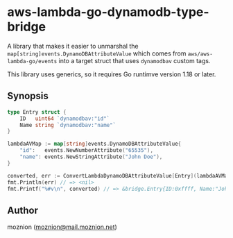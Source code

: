 # aws-lambda-go-dynamodb-type-bridge

A library that makes it easier to unmarshal the `map[string]events.DynamoDBAttributeValue` which comes from `aws/aws-lambda-go/events` into a target struct that uses `dynamodbav` custom tags.

This library uses generics, so it requires Go runtimve version 1.18 or later.

## Synopsis

```go
type Entry struct {
    ID   uint64 `dynamodbav:"id"`
    Name string `dynamodbav:"name"`
}

lambdaAVMap := map[string]events.DynamoDBAttributeValue{
    "id":   events.NewNumberAttribute("65535"),
    "name": events.NewStringAttribute("John Doe"),
}

converted, err := ConvertLambdaDynamoDBAttributeValue[Entry](lambdaAVMap)
fmt.Println(err) // => <nil>
fmt.Printf("%#v\n", converted) // => &bridge.Entry{ID:0xffff, Name:"John Doe"}
```

## Author

moznion (<moznion@mail.moznion.net>)


